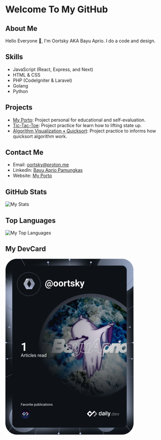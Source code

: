 # Welcome To My GitHub

## About Me
Hello Everyone 👋,
I'm Oortsky AKA Bayu Aprio. I do a code and design.

## Skills
- JavaScript (React, Express, and Next)
- HTML & CSS
- PHP (CodeIgniter & Laravel)
- Golang
- Python

## Projects
- [My Porto](https://oortsky.github.io/portfolio-react/): Project personal for educational and self-evaluation.
- [Tic-Tac-Toe](https://oortsky.github.io/tic-tac-toe/): Project practice for learn how to lifting state up.
- [Algorithm Visualization • Quicksort](https://oortsky.github.io/Quicksort/): Project practice to informs how quicksort algorithm work.

## Contact Me
- Email: oortsky@proton.me
- LinkedIn: [Bayu Aprio Pamungkas](https://www.linkedin.com/in/bayu-aprio-pamungkas-0b8136253)
- Website: [My Porto](https://oortsky.github.io/portfolio-react/)

## GitHub Stats
![My Stats](https://github-readme-stats.vercel.app/api?username=oortsky&show_icons=true&theme=dark)

## Top Languages
![My Top Languages](https://github-readme-stats.vercel.app/api/top-langs/?username=oortsky&layout=compact&theme=dark)

## My DevCard
<a href="https://app.daily.dev/DailyDevTips"><img src="https://github.com/oortsky/oortsky/blob/main/devcard.svg" width="400" alt="Oortsky's Dev Card"/></a>
<!---
oortsky/oortsky is a ✨ special ✨ repository because its `README.md` (this file) appears on your GitHub profile.
You can click the Preview link to take a look at your changes.
--->
